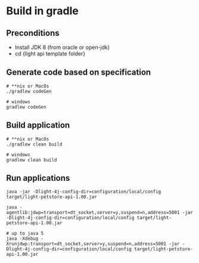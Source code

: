# Build in gradle

## Preconditions
- Install JDK 8 (from oracle or open-jdk)
- cd {light api template folder}

## Generate code based on specification
```shell
# **nix or MacOs
./gradlew codeGen

# windows
gradlew codeGen
```

## Build application
```shell
# **nix or MacOs
./gradlew clean build

# windows
gradlew clean build
```

## Run applications
```shell
java -jar -Dlight-4j-config-dir=configuration/local/config target/light-petstore-api-1.00.jar

java -agentlib:jdwp=transport=dt_socket,server=y,suspend=n,address=5001 -jar -Dlight-4j-config-dir=configuration/local/config target/light-petstore-api-1.00.jar

# up to java 5
java -Xdebug -Xrunjdwp:transport=dt_socket,server=y,suspend=n,address=5001 -jar -Dlight-4j-config-dir=configuration/local/config target/light-petstore-api-1.00.jar
```
